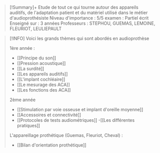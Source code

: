 >[!Summary]+
>Etude de tout ce qui tourne autour des appareils auditifs, de l'adaptation patient et du matériel utilisé dans le métier d'audioprothésiste
>Niveau d'importance : 5/5
>examen : Partiel écrit
>Enseigné sur : 3 années
>Professeurs : STEPHOU, GUEMAS, LEMOINE, FLEURIOT, LEULIEPAULT

>[!INFO]
>Voici les grands thèmes qui sont abordés en audioprothèse
>
>1ère année : 
>
>- [[Principe du son]]
>- [[Pression acoustique]]
>- [[La surdité]]
>- [[Les appareils auditifs]]
>- [[L'implant cochléaire]]
>- [[Le mesurage des ACA]]
>- [[Les fonctions des ACA]]
> 
> 2ème année 
> 
>- [[Stimulation par voie osseuse et implant d'oreille moyenne]]
>- [[Accessoires et connectivité]]
>- [[Protocoles de tests audiométriques]]
>-[[Les différentes pratiques]]
>  
>L'appareillage prothétique (Guemas, Fleuriot, Cheval) :
>- [[Bilan d'orientation prothétique]]
